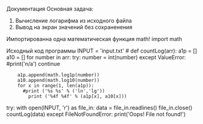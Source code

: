 Документация 
Основная задача: 

1. Вычисление логарифма из исходного файла
2. Вывод на экран значений без сохраненения

Импортированна одна математическая функция  math!
import math

Исходный код программы
INPUT = 'input.txt' #
def countLog(arr):
    a1p = []
    a10 = []
    for number in arr:
        try:
            number = int(number)
        except ValueError:
            #print('n/a')
            continue

        a1p.append(math.log1p(number))
        a10.append(math.log10(number))
        for x in range(1, len(a1p)):
          #print ('%s %s' % ('ln','lg'))
        	print ('%4f %4f' % (a1p[x], a10[x]))
try:
	with open(INPUT, 'r') as file_in:
		data = file_in.readlines()
		file_in.close()
		countLog(data)
except FileNotFoundError:
    print('Oops! File not found!')

